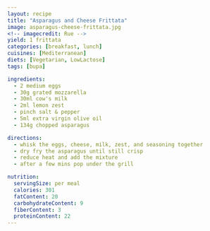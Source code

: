 ```yaml
---
layout: recipe
title: "Asparagus and Cheese Frittata"
image: asparagus-cheese-frittata.jpg
<!-- imagecredit: Rue -->
yield: 1 frittata
categories: [breakfast, lunch]
cuisines: [Mediterranean]
diets: [Vegetarian, LowLactose]
tags: [bupa]

ingredients:
  - 2 medium eggs
  - 30g grated mozzarella
  - 30ml cow's milk
  - 2ml lemon zest
  - pinch salt & pepper
  - 5ml extra virgin olive oil
  - 134g chopped asparagus

directions:
  - whisk the eggs, cheese, milk, zest, and seasoning together
  - dry fry the asparagus until still crisp
  - reduce heat and add the mixture
  - after a few mins pop under the grill

nutrition:
  servingSize: per meal
  calories: 301
  fatContent: 20
  carbohydrateContent: 9
  fiberContent: 3
  proteinContent: 22
---
```

